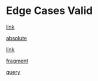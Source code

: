 # Edge Cases Valid

<!-- ✓ GOOD: Different file with same name in different dir -->
[link](../other-dir/edge-cases-valid-input.md)

<!-- ✓ GOOD: Absolute path to different location -->
[absolute](/some/path/edge-cases-valid-input.md)

<!-- ✓ GOOD: Different extension -->
[link](./edge-cases-valid-input.html)

<!-- ✓ GOOD: Just fragment -->
[fragment](#test)

<!-- ✓ GOOD: Just query -->
[query](?param=value)